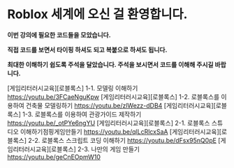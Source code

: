 # Roblox 세계에 오신 걸 환영합니다.

**이번 강의에 필요한 코드들을 모았습니다.**

**직접 코드를 보면서 타이핑 하셔도 되고 복붙으로 하셔도 됩니다.**

**최대한 이해하기 쉽도록 주석을 달았습니다. 주석을 보시면서 코드를 이해해 주시길 바랍니다.**


[게임리터러시교육][로블록스] 1-1. 모델링 이해하기   https://youtu.be/3FCaeNguKpw
[게임리터러시교육][로블록스] 1-2. 로블록스를 이용하여 건축물 모델링하기   https://youtu.be/zlWezz-dDB4
[게임리터러시교육][로블록스] 1-3. 로블록스를 이용하여 관광가이드 제작하기   https://youtu.be/_otPYe6ngYU
[게임리터러시교육][로블록스] 2-1. 로블록스 스튜디오 이해하기점핑게임만들기   https://youtu.be/qlLcRlcxSaA
[게임리터러시교육][로블록스] 2-2. 로블록스 스크립트 코딩 이해하기   https://youtu.be/dFsx95nQ0pE
[게임리터러시교육][로블록스] 2-3. 나만의 게임 만들기   https://youtu.be/geCnEOpmW10
